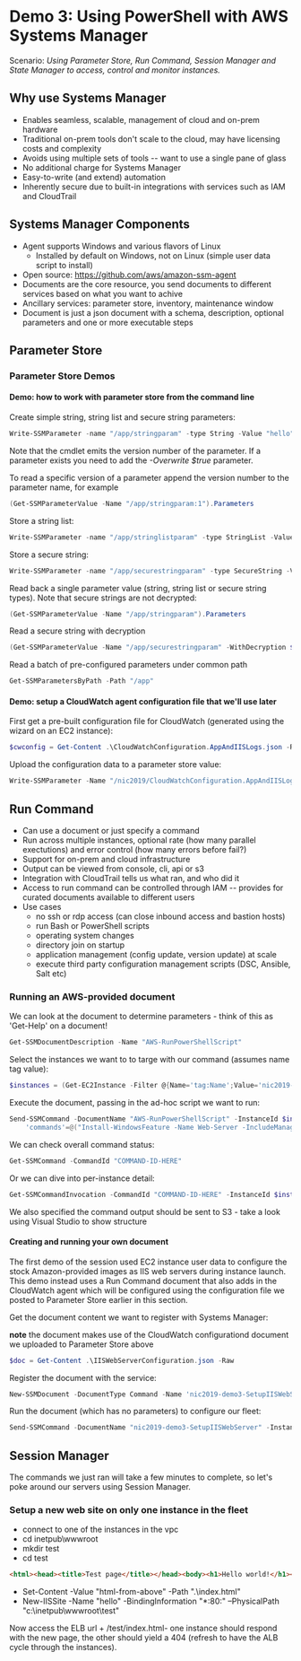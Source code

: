 # Demo 3: Using PowerShell with AWS Systems Manager

Scenario: *Using Parameter Store, Run Command, Session Manager and State Manager to access, control and monitor instances.*

## Why use Systems Manager

- Enables seamless, scalable, management of cloud and on-prem hardware
- Traditional on-prem tools don't scale to the cloud, may have licensing costs and complexity
- Avoids using multiple sets of tools -- want to use a single pane of glass
- No additional charge for Systems Manager
- Easy-to-write (and extend) automation
- Inherently secure due to built-in integrations with services such as IAM and CloudTrail

## Systems Manager Components

- Agent supports Windows and various flavors of Linux
  - Installed by default on Windows, not on Linux (simple user data script to install)
- Open source: https://github.com/aws/amazon-ssm-agent
- Documents are the core resource, you send documents to different services based on what you want to achive
- Ancillary services: parameter store, inventory, maintenance window
- Document is just a json document with a schema, description, optional parameters and one or more executable steps

## Parameter Store

### Parameter Store Demos

#### Demo: how to work with parameter store from the command line

Create simple string, string list and secure string parameters:

```powershell
Write-SSMParameter -name "/app/stringparam" -type String -Value "hello"
```

Note that the cmdlet emits the version number of the parameter. If a parameter exists you need to add the *-Overwrite $true* parameter.

To read a specific version of a parameter append the version number to the parameter name, for example

```powershell
(Get-SSMParameterValue -Name "/app/stringparam:1").Parameters
```

Store a string list:

```powershell
Write-SSMParameter -name "/app/stringlistparam" -type StringList -Value "hello,again"
```

Store a secure string:

```powershell
Write-SSMParameter -name "/app/securestringparam" -type SecureString -Value "this will be encrypted"
```

Read back a single parameter value (string, string list or secure string types). Note that secure strings are not decrypted:

```powershell
(Get-SSMParameterValue -Name "/app/stringparam").Parameters
```

Read a secure string with decryption

```powershell
(Get-SSMParameterValue -Name "/app/securestringparam" -WithDecryption $true).Parameters
```

Read a batch of pre-configured parameters under common path

```powershell
Get-SSMParametersByPath -Path "/app"
```

#### Demo: setup a CloudWatch agent configuration file that we'll use later

First get a pre-built configuration file for CloudWatch (generated using the wizard on an EC2 instance):

```powershell
$cwconfig = Get-Content .\CloudWatchConfiguration.AppAndIISLogs.json -Raw
```

Upload the configuration data to a parameter store value:

```powershell
Write-SSMParameter -Name "/nic2019/CloudWatchConfiguration.AppAndIISLogs.json" -Type String -Value $cwconfig -Overwrite $true
```

## Run Command

- Can use a document or just specify a command
- Run across multiple instances, optional rate (how many parallel exectutions) and error control (how many errors before fail?)
- Support for on-prem and cloud infrastructure
- Output can be viewed from console, cli, api or s3
- Integration with CloudTrail tells us what ran, and who did it
- Access to run command can be controlled through IAM -- provides for curated documents available to different users
- Use cases
  - no ssh or rdp access (can close inbound access and bastion hosts)
  - run Bash or PowerShell scripts
  - operating system changes
  - directory join on startup
  - application management (config update, version update) at scale
  - execute third party configuration management scripts (DSC, Ansible, Salt etc)

### Running an AWS-provided document

We can look at the document to determine parameters - think of this as 'Get-Help' on a document!

```powershell
Get-SSMDocumentDescription -Name "AWS-RunPowerShellScript"
```

Select the instances we want to to targe with our command (assumes name tag value):

```powershell
$instances = (Get-EC2Instance -Filter @{Name='tag:Name';Value='nic2019-demo3'},@{Name='instance-state-name';Value='running'}).Instances | select -ExpandProperty InstanceId
```

Execute the document, passing in the ad-hoc script we want to run:

```powershell
Send-SSMCommand -DocumentName "AWS-RunPowerShellScript" -InstanceId $instances -OutputS3BucketName YOUR-BUCKET-HERE -OutputS3KeyPrefix runcommandlogs -Parameter @{
    'commands'=@("Install-WindowsFeature -Name Web-Server -IncludeManagementTools", "Start-IISSite 'Default Web Site'")}
```

We can check overall command status:

```powershell
Get-SSMCommand -CommandId "COMMAND-ID-HERE"
```

Or we can dive into per-instance detail:

```powershell
Get-SSMCommandInvocation -CommandId "COMMAND-ID-HERE" -InstanceId $instances[0] -Detail $true
```

We also specified the command output should be sent to S3 - take a look using Visual Studio to show structure

#### Creating and running your own document

The first demo of the session used EC2 instance user data to configure the stock Amazon-provided images as IIS web servers during instance launch. This demo instead uses a Run Command document that also adds in the CloudWatch agent which will be configured using the configuration file we posted to Parameter Store earlier in this section.

Get the document content we want to register with Systems Manager:

**note** the document makes use of the CloudWatch configurationd document we uploaded to Parameter Store above

```powershell
$doc = Get-Content .\IISWebServerConfiguration.json -Raw
```

Register the document with the service:

```powershell
New-SSMDocument -DocumentType Command -Name 'nic2019-demo3-SetupIISWebServer' -Content $doc -TargetType '/AWS::EC2::Instance' -DocumentFormat JSON
```

Run the document (which has no parameters) to configure our fleet:

```powershell
Send-SSMCommand -DocumentName "nic2019-demo3-SetupIISWebServer" -InstanceId $instances -OutputS3BucketName YOUR-BUCKET-HERE -OutputS3KeyPrefix runcommandlogs
```

## Session Manager

The commands we just ran will take a few minutes to complete, so let's poke around our servers using Session Manager.

### Setup a new web site on only one instance in the fleet

- connect to one of the instances in the vpc
- cd inetpub\wwwroot
- mkdir test
- cd test

```html
<html><head><title>Test page</title></head><body><h1>Hello world!</h1></body></html>
```

- Set-Content -Value "html-from-above" -Path ".\index.html"
- New-IISSite -Name "hello" -BindingInformation "*:80:" –PhysicalPath "c:\inetpub\wwwroot\test"

Now access the ELB url + /test/index.html- one instance should respond with the new page, the other should yield a 404 (refresh to have the ALB cycle through the instances).
